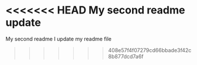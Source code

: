 <<<<<<< HEAD
My second readme update
=======
My second readme
I update my readme file
>>>>>>> 408e57f4f07279cd66bbade3f42c8b877dcd7a6f

